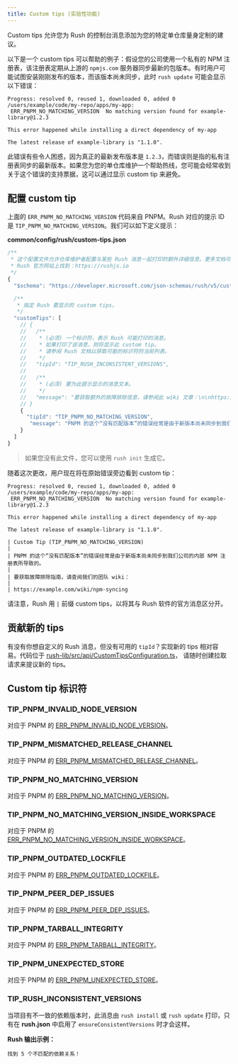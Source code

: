 ```yaml
---
title: Custom tips (实验性功能)
---
```


Custom tips 允许您为 Rush 的控制台消息添加为您的特定单仓库量身定制的建议。

以下是一个 custom tips 可以帮助的例子：假设您的公司使用一个私有的 NPM 注册表，该注册表定期从上游的 `npmjs.com` 服务器同步最新的包版本。有时用户可能试图安装刚刚发布的版本，而该版本尚未同步，此时 `rush update` 可能会显示以下错误：

```
Progress: resolved 0, reused 1, downloaded 0, added 0
/users/example/code/my-repo/apps/my-app:
 ERR_PNPM_NO_MATCHING_VERSION  No matching version found for example-library@1.2.3

This error happened while installing a direct dependency of my-app

The latest release of example-library is "1.1.0".
```

此错误有些令人困惑，因为真正的最新发布版本是 `1.2.3`，而错误则是指的私有注册表同步的最新版本。如果您为您的单仓库维护一个帮助热线，您可能会经常收到关于这个错误的支持票据，这可以通过显示 custom tip 来避免。

## 配置 custom tip

上面的 `ERR_PNPM_NO_MATCHING_VERSION` 代码来自 PNPM。Rush 对应的提示 ID 是 `TIP_PNPM_NO_MATCHING_VERSION`。我们可以如下定义提示：

**common/config/rush/custom-tips.json**

```js
/**
 * 这个配置文件允许仓库维护者配置与某些 Rush 消息一起打印的额外详细信息。更多文档可在
 * Rush 官方网站上找到：https://rushjs.io
 */
{
  "$schema": "https://developer.microsoft.com/json-schemas/rush/v5/custom-tips.schema.json",

  /**
   * 指定 Rush 要显示的 custom tips。
   */
  "customTips": [
    // {
    //   /**
    //    * (必须) 一个标识符，表示 Rush 可能打印的消息。
    //    * 如果打印了该消息，则将显示此 custom tip。
    //    * 请参阅 Rush 文档以获取可能的标识符的当前列表。
    //    */
    //   "tipId": "TIP_RUSH_INCONSISTENT_VERSIONS",
    //
    //   /**
    //    * (必须) 要为此提示显示的消息文本。
    //    */
    //   "message": "要获取额外的故障排除信息，请参阅此 wiki 文章：\n\nhttps://intranet.contoso.com/docs/pnpm-mismatch"
    // }
    {
      "tipId": "TIP_PNPM_NO_MATCHING_VERSION",
       "message": "PNPM 的这个“没有匹配版本”的错误经常是由于新版本尚未同步到我们公司的内部 NPM 注册表所导致的。\n\n要获取故障排除指南，请查阅我们的团队 wiki：\n\nhttps://example.com/wiki/npm-syncing"
    }
  ]
}
```

> 如果您没有此文件，您可以使用 `rush init` 生成它。

随着这次更改，用户现在将在原始错误旁边看到 custom tip：

```
Progress: resolved 0, reused 1, downloaded 0, added 0
/users/example/code/my-repo/apps/my-app:
 ERR_PNPM_NO_MATCHING_VERSION  No matching version found for example-library@1.2.3

This error happened while installing a direct dependency of my-app

The latest release of example-library is "1.1.0".

| Custom Tip (TIP_PNPM_NO_MATCHING_VERSION)
|
| PNPM 的这个“没有匹配版本”的错误经常是由于新版本尚未同步到我们公司的内部 NPM 注册表所导致的。
|
| 要获取故障排除指南，请查阅我们的团队 wiki：
|
| https://example.com/wiki/npm-syncing
```

请注意，Rush 用 `|` 前缀 custom tips，以将其与 Rush 软件的官方消息区分开。

## 贡献新的 tips

有没有你想自定义的 Rush 消息，但没有可用的 `tipId`？实现新的 tips 相对容易。代码位于
[rush-lib/src/api/CustomTipsConfiguration.ts](https://github.com/microsoft/rushstack/blob/main/libraries/rush-lib/src/api/CustomTipsConfiguration.ts)，
请随时创建拉取请求来提议新的 tips。

## Custom tip 标识符

<!-- 注意：按字母顺序排序！-->

### TIP_PNPM_INVALID_NODE_VERSION

对应于 PNPM 的 [ERR_PNPM_INVALID_NODE_VERSION](https://pnpm.io/errors#err_pnpm_invalid_node_version)。

### TIP_PNPM_MISMATCHED_RELEASE_CHANNEL

对应于 PNPM 的 [ERR_PNPM_MISMATCHED_RELEASE_CHANNEL](https://pnpm.io/errors#err_pnpm_mismatched_release_channel)。

### TIP_PNPM_NO_MATCHING_VERSION

<!-- PNPM 网站上当前未记录 -->

对应于 PNPM 的 [ERR_PNPM_NO_MATCHING_VERSION](https://pnpm.io/next/errors)。

### TIP_PNPM_NO_MATCHING_VERSION_INSIDE_WORKSPACE

对应于 PNPM 的 [ERR_PNPM_NO_MATCHING_VERSION_INSIDE_WORKSPACE](https://pnpm.io/errors#err_pnpm_no_matching_version_inside_workspace)。

### TIP_PNPM_OUTDATED_LOCKFILE

对应于 PNPM 的 [ERR_PNPM_OUTDATED_LOCKFILE](https://pnpm.io/errors#err_pnpm_outdated_lockfile)。

### TIP_PNPM_PEER_DEP_ISSUES

对应于 PNPM 的 [ERR_PNPM_PEER_DEP_ISSUES](https://pnpm.io/errors#err_pnpm_peer_dep_issues)。

### TIP_PNPM_TARBALL_INTEGRITY

对应于 PNPM 的 [ERR_PNPM_TARBALL_INTEGRITY](https://pnpm.io/errors#err_pnpm_tarball_integrity)。

### TIP_PNPM_UNEXPECTED_STORE

对应于 PNPM 的 [ERR_PNPM_UNEXPECTED_STORE](https://pnpm.io/errors#err_pnpm_unexpected_store)。

### TIP_RUSH_INCONSISTENT_VERSIONS

当项目有不一致的依赖版本时，此消息由 `rush install` 或 `rush update` 打印，只有在 **rush.json** 中启用了 `ensureConsistentVersions` 时才会这样。

**Rush 输出示例：**

```
找到 5 个不匹配的依赖关系！
```
